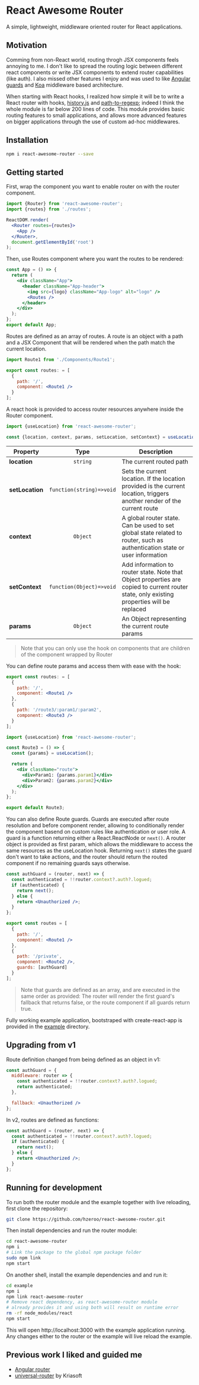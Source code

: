 # React Awesome Router

A simple, lightweight, middleware oriented router for React applications.

## Motivation

Comming from non-React world, routing throgh JSX components feels annoying to me. I don't like to spread the routing logic between different react components or write JSX components to extend router capabilities (like auth). I also missed other features I enjoy and was used to like [Angular guards](https://angular.io/api/router/CanActivate) and [Koa](https://github.com/koajs/koa) middleware based architecture.

When starting with React hooks, I realized how simple it will be to write a React router with hooks, [history.js](https://github.com/ReactTraining/history) and [path-to-regexp](https://github.com/pillarjs/path-to-regexp); indeed I think the whole module is far below 200 lines of code. This module provides basic routing features to small applications, and allows more advanced features on bigger applications through the use of custom ad-hoc middlewares.

## Installation

```bash
npm i react-awesome-router --save
```

## Getting started

First, wrap the component you want to enable router on with the router component.

```jsx
import {Router} from 'react-awesome-router';
import {routes} from './routes';

ReactDOM.render(
  <Router routes={routes}>
    <App />
  </Router>,
  document.getElementById('root')
);
```

Then, use Routes component where you want the routes to be rendered:

```jsx
const App = () => {
  return (
    <div className="App">
      <header className="App-header">
        <img src={logo} className="App-logo" alt="logo" />
        <Routes />
      </header>
    </div>
  );
};
export default App;
```

Routes are defined as an array of routes. A route is an object with a path and a JSX Component that will be rendered when the path match the current location.

```jsx
import Route1 from './Components/Route1';

export const routes: = [
  {
    path: '/',
    component: <Route1 />
  }
];
```

A react hook is provided to access router resources anywhere inside the Router component.

```js
import {useLocation} from 'react-awesome-router';

const {location, context, params, setLocation, setContext} = useLocation();
```

| Property        |           Type           | Description                                                                                                                                |
| --------------- | :----------------------: | ------------------------------- |
| **location**    |         `string`         | The current routed path                                                                                                                    |
| **setLocation** | `function(string)=>void` | Sets the current location. If the location provided is the current location, triggers another render of the current route                  |
| **context**     |         `Object`         | A global router state. Can be used to set global state related to router, such as authentication state or user information                 |
| **setContext**  | `function(Object)=>void` | Add information to router state. Note that Object properties are copied to current router state, only existing properties will be replaced |
| **params**      |         `Object`         | An Object representing the current route params                                                                                            |

> Note that you can only use the hook on components that are children of the component wrapped by Router

You can define route params and access them with ease with the hook:

```jsx
export const routes: = [
  {
    path: '/',
    component: <Route1 />
  },
  {
    path: '/route3/:param1/:param2',
    component: <Route3 />
  }
];
```

```jsx
import {useLocation} from 'react-awesome-router';

const Route3 = () => {
  const {params} = useLocation();

  return (
    <div className="route">
      <div>Param1: {params.param1}</div>
      <div>Param2: {params.param2}</div>
    </div>
  );
};

export default Route3;
```

You can also define Route guards. Guards are executed after route resolution and before component render, allowing to conditionally render the component basend on custom rules like authentication or user role. A guard is a function returning either a React.ReactNode or ```next()```. A router object is provided as first param, which allows the middleware to access the same resources as the useLocation hook. Returning ```next()``` states the guard don't want to take actions, and the router should return the routed component if no remaining guards says otherwise.

```jsx
const authGuard = (router, next) => {
  const authenticated = !!router.context?.auth?.logued;
  if (authenticated) {
    return next();
  } else {
    return <Unauthorized />;
  }
};

export const routes = [
  {
    path: '/',
    component: <Route1 />
  },
  {
    path: '/private',
    component: <Route2 />,
    guards: [authGuard]
  }
];
```

> Note that guards are defined as an array, and are executed in the same order as provided: The router will render the first guard's fallback that returns false, or the route component if all guards return true.

Fully working example application, bootstraped with create-react-app is provided in the [example](https://github.com/hzeroo/react-awesome-router/tree/master/example) directory.

## Upgrading from v1
Route definition changed from being defined as an object in v1:
```jsx
const authGuard = {
  middleware: router => {
    const authenticated = !!router.context?.auth?.logued;
    return authenticated;
  },

  fallback: <Unauthorized />
};
```

In v2, routes are defined as functions:
```jsx
const authGuard = (router, next) => {
  const authenticated = !!router.context?.auth?.logued;
  if (authenticated) {
    return next();
  } else {
    return <Unauthorized />;
  }
};
```

## Running for development

To run both the router module and the example together with live reloading, first clone the repository:

```bash
git clone https://github.com/hzeroo/react-awesome-router.git
```

Then install dependencies and run the router module:

```bash
cd react-awesome-router
npm i
# Link the package to the global npm package folder
sudo npm link
npm start
```

On another shell, install the example dependencies and and run it:

```bash
cd example
npm i
npm link react-awesome-router
# Remove react dependency, as react-awesome-router module
# already provides it and using both will result on runtime error
rm -rf node_modules/react
npm start
```

This will open http://localhost:3000 with the example application running. Any changes either to the router or the example will live reload the example.

## Previous work I liked and guided me

- [Angular router](https://angular.io/guide/router)
- [universal-router](https://github.com/kriasoft/universal-router) by Kriasoft
